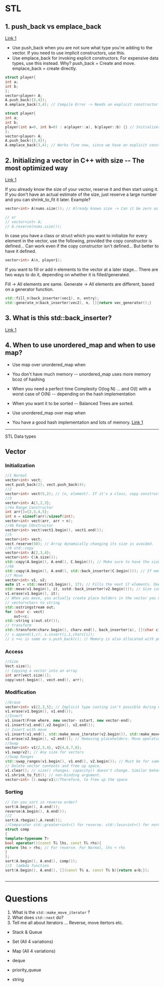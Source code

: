 # STL

## 1. push_back vs emplace_back

[Link 1](https://abseil.io/tips/112)
- Use push_back when you are not sure what type you're adding to the vector. If you need to use implicit constructors, use this.
- Use emplace_back for invoking explicit constructors. For expensive data types, use this instead. Why? push_back = Create and move. emplace_back = create directly. 

```C++
struct player{
int a; 
int b;
};
vector<player> A;
A.push_back({3,4});
A.emplace_back(3,4); // Compile Error -> Needs an explicit constructor to work on. 
 ``` 
 ```C++
struct player{
int a; 
int b;
player(int a=0, int b=0) : a(player::a), b(player::b) {} // Initializer List
};
vector<player> A;
A.push_back({3,4});
A.emplace_back(3,4); // Works fine now, since we have an explicit constructor
 ``` 
 
 


## 2. Initializing a vector in C++ with size -- The most optimized way

[Link 1](https://stackoverflow.com/questions/25108854/initializing-the-size-of-a-c-vector/25108894)

If you already know the size of your vector, reserve it and then start using it. If you don't have an actual estimate of the size, just reserve a large number and you can shrink_to_fit it later. Example?

```C++
vector<int> A(nums.size()); // Already known size -> Can it be zero as well? Yes. So, nums can have a size of 0 as well. Won't cause an error.

// or
// vector<int> A;
// A.reserve(nums.size());
```

In case you have a class or struct which you want to initialize for every element in the vector, use the following, provided the copy constructor is defined... Can work even if the copy constructor isn't defined... But better to have it defined. 
```C++ 
vector<int> A(n, player1);
```

If you want to fill or add n elements to the vector at a later stage... There are two ways to do it, depending on whether it is filled/generated.

Fill -> All elements are same.
Generate -> All elements are different, based on a generator function. 

```C++
std::fill_n(back_inserter(vec1), n, entry);
std::generate_n(back_inserter(vec2), n, []{return vec_generator();}
```


## 3. What is this std::back_inserter?

[Link 1](https://www.geeksforgeeks.org/stdback_inserter-in-cpp/)




## 4. When to use unordered_map and when to use map?

- Use map over unordered_map when
 - You don't have much memory -- unordered_map uses more memory bcoz of hashing
 - When you need a perfect time Complexity O(log N) ... and O(l) with a worst case of O(N) -- depending on the hash implementation
 - When you want it to be sorted -- Balanced Trees are sorted.

- Use unordered_map over map when
 - You have a good hash implementation and lots of memory.
 [Link 1](https://thispointer.com/map-vs-unordered_map-when-to-choose-one-over-another/)
 
 
 ---
 
 STL Data types
 
## Vector
### Initialization
```C++
//1 Normal
vector<int> vect;
vect.push_back(2); vect.push_back(4);
//2 
vector<int> vect(5,2); // (n, element). If it's a class, copy constructor needs to be defined.
//3
vector<int> A{1,2,3};
//4a Range Constructor
int arr[]={2,3,4,5};
int n = sizeof(arr)/sizeof(int);
vector<int> vect(arr, arr + n);
//4b Range COnstructor
vector<int> vect(vect1.begin(), vect1.end());
//5 
vector<int> vect;
vect.reserve(50); // Array dynamically changing its size is avoided.
//6 std::copy
vector<int> A{2,3,4};
vector<int> C(A.size());
std::copy(A.begin(), A.end(), C.begin()); // Make sure to have the size of the C vector already defined.
//6b
std::copy(A.begin(), A.end(), std::back_inserter(C.begin())); // If memory isn't already allocated, it will allocate and then add in the value
//7 Move
vector<int> v1, v2;
auto it = std::next(v1.begin(), 17); // Fills the next 17 elements. Doesn't fill_n also do that?
std::move(v1.begin(), it, sstd::back_inserter(v2.begin())); // Size isn't reallocated, so use std::back_inserter
v1.erase(v1.begin(), it); 
// When you move, you actually create place holders in the vector you moved from. Therefore, you need to erase those, unless you want to reuse that memory again.
// vector<char> to string
std::ostringstream out;
for (char c: vect)
    out<<c;
std::string s(out.str());
// transform
std::transform(charv.begin(), charv.end(), back_inserter(s), [](char c){return c;});
// s.append(1,c); s.insert(i,1,charv[i]);
// s +=c is same as s.push_back(c); // Memory is also allocated with push_back


```
### Access
```C++
//Size
Vect.size();
// Copying a vector into an array
int arr[vect.size()];
copy(vect.begin(), vect.end(), arr);

```


### Modification
```C++
//Erase
vector<int> v1{2,3,5}; // Implicit type casting isn't possible during uniform initialization
v1.erase(v1.begin(), v1.end());
//Insert
v1.insert(From where, new vector- sstart, new vector-end);
v1.insert(v1.end(),v2.begin(), v2,end());
// Insert with move
v1.insert(v1.end(), std::make_move_iterator(v2.begin()), std::make_move_iterator(v2.end()));
v2.erase(v2.begin(), v2.end()); // Removing placeholders. Move operation done.
//Swap
vector<int> v1{2,3,4}, v2{4,6,7,8}; 
v1.swap(v2); // Any size for vectors
//Swap Ranges
std::swap_ranges(v1.begin(), v1.end(), v2.begin()); // Must be for same size of elements
// Delete vector contents and free up space.
v1.clear(); // size() changes. capacity() doesn't change. Similar behavior - erase()
v1.shrink_to_fit(); // non-binding argument.
vector<int> ().swap(v1)//Therefore, to free up the space


```
### Sorting
```C++
// Can you sort in reverse order?
sort(A.begin(), A.end());
reverse(A.begin(), A.end());
//2
sort(A.rbegin(),A.rend());
//Comparator std::greater<int>() for reverse. std::less<int>() for normal
struct comp
{
template<typename T>
bool operator()(const T& lhs, const T& rhs){
return lhs > rhs; // For reverse. For Normal, lhs < rhs
}
};
sort(A.begin(), A.end(), comp());
//3  lambda function
sort(A.begin(), A.end(), [](const T& a, const T& b){return a>b;});



```




---
# Questions
1. What is the `std::make_move_iterator` ?
2. What does `std::next` do?
3. Tell me all about iterators ... Reverse, move itertors etc.


 - Stack & Queue
 
 - Set (All 4 variations)
 - Map (All 4 variations)
 
 - deque
 - priority_queue
 
 - string
 




